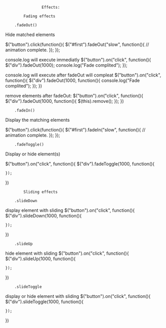 					Effects:

			Fading effects

		.fadeOut()
Hide matched elements

$("button").click(function(){
	$("#first").fadeOut("slow", function(){
		// animation complete.
	});
});


console.log will execute immediatly
$("button").on("click", function(){
	$("div").fadeOut(1000);
	console.log("Fade complited");
});

console.log will execute after fadeOut will compleat
$("button").on("click", function(){
	$("div").fadeOut(1000, function(){
		console.log("Fade complited");
	});
})


remove elements after fadeOut:
$("button").on("click", function(){
	$("div").fadeOut(1000, function(){
		$(this).remove();
	});
})

		
		.fadeIn()
Display the matching elements

$("button").click(function(){
	$("#first").fadeIn("slow", function(){
		// animation complete.
	});
});


		.fadeToggle()
Display or hide element(s)

$("button").on("click", function(){
	$("div").fadeToggle(1000, function(){
		
	});
})



			Sliding effects

		.slideDown
display element with sliding
$("button").on("click", function(){
	$("div").slideDown(1000, function(){
		
	});
})

		.slideUp
hide element with sliding
$("button").on("click", function(){
	$("div").slideUp(1000, function(){
		
	});
})

		.slideToggle
display or hide element with sliding
$("button").on("click", function(){
	$("div").slideToggle(1000, function(){
		
	});
})
